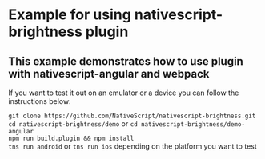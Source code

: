 # Example for using nativescript-brightness plugin
## This example demonstrates how to use plugin with nativescript-angular and webpack

If you want to test it out on an emulator or a device you can follow the instructions below:

`git clone https://github.com/NativeScript/nativescript-brightness.git`  
`cd nativescript-brightness/demo` or `cd nativescript-brightness/demo-angular`  
`npm run build.plugin && npm install`  
`tns run android` or `tns run ios` depending on the platform you want to test